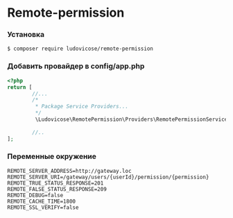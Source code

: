 # Remote-permission

### Установка
```shell
$ composer require ludovicose/remote-permission
```

### Добавить провайдер в config/app.php
```php
<?php
return [
        //...
        /*
         * Package Service Providers...
         */
         \Ludovicose\RemotePermission\Providers\RemotePermissionServiceProvider::class,
        
        //..
];
```

### Переменные окружение
```env
REMOTE_SERVER_ADDRESS=http://gateway.loc 
REMOTE_SERVER_URI=/gateway/users/{userId}/permission/{permission} 
REMOTE_TRUE_STATUS_RESPONSE=201
REMOTE_FALSE_STATUS_RESPONSE=209
REMOTE_DEBUG=false
REMOTE_CACHE_TIME=1800
REMOTE_SSL_VERIFY=false
```
